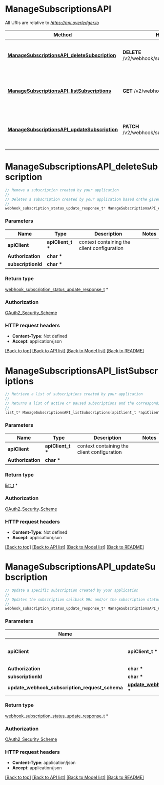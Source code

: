 # ManageSubscriptionsAPI

All URIs are relative to *https://api.overledger.io*

Method | HTTP request | Description
------------- | ------------- | -------------
[**ManageSubscriptionsAPI_deleteSubscription**](ManageSubscriptionsAPI.md#ManageSubscriptionsAPI_deleteSubscription) | **DELETE** /v2/webhook/subscription/{subscriptionId} | Remove a subscription created by your application
[**ManageSubscriptionsAPI_listSubscriptions**](ManageSubscriptionsAPI.md#ManageSubscriptionsAPI_listSubscriptions) | **GET** /v2/webhook/subscriptions | Retrieve a list of subscriptions created by your application
[**ManageSubscriptionsAPI_updateSubscription**](ManageSubscriptionsAPI.md#ManageSubscriptionsAPI_updateSubscription) | **PATCH** /v2/webhook/subscription/{subscriptionId} | Update a specific subscription created by your application


# **ManageSubscriptionsAPI_deleteSubscription**
```c
// Remove a subscription created by your application
//
// Deletes a subscription created by your application based onthe given Subscription ID. Deleting a subscription will stop updates being sent to the requested callback URL
//
webhook_subscription_status_update_response_t* ManageSubscriptionsAPI_deleteSubscription(apiClient_t *apiClient, char * Authorization, char * subscriptionId);
```

### Parameters
Name | Type | Description  | Notes
------------- | ------------- | ------------- | -------------
**apiClient** | **apiClient_t \*** | context containing the client configuration |
**Authorization** | **char \*** |  | 
**subscriptionId** | **char \*** |  | 

### Return type

[webhook_subscription_status_update_response_t](webhook_subscription_status_update_response.md) *


### Authorization

[OAuth2_Security_Scheme](../README.md#OAuth2_Security_Scheme)

### HTTP request headers

 - **Content-Type**: Not defined
 - **Accept**: application/json

[[Back to top]](#) [[Back to API list]](../README.md#documentation-for-api-endpoints) [[Back to Model list]](../README.md#documentation-for-models) [[Back to README]](../README.md)

# **ManageSubscriptionsAPI_listSubscriptions**
```c
// Retrieve a list of subscriptions created by your application
//
// Returns a list of active or paused subscriptions and the corresponding Subscription IDs that were created by your application
//
list_t* ManageSubscriptionsAPI_listSubscriptions(apiClient_t *apiClient, char * Authorization);
```

### Parameters
Name | Type | Description  | Notes
------------- | ------------- | ------------- | -------------
**apiClient** | **apiClient_t \*** | context containing the client configuration |
**Authorization** | **char \*** |  | 

### Return type

[list_t](list_webhook_subscription_response_schema.md) *


### Authorization

[OAuth2_Security_Scheme](../README.md#OAuth2_Security_Scheme)

### HTTP request headers

 - **Content-Type**: Not defined
 - **Accept**: application/json

[[Back to top]](#) [[Back to API list]](../README.md#documentation-for-api-endpoints) [[Back to Model list]](../README.md#documentation-for-models) [[Back to README]](../README.md)

# **ManageSubscriptionsAPI_updateSubscription**
```c
// Update a specific subscription created by your application
//
// Updates the subscription callback URL and/or the subscription status to be either active or track only for the given Subscription ID. Updating the status to be track only will pause updates being sent to the requested callback URL
//
webhook_subscription_status_update_response_t* ManageSubscriptionsAPI_updateSubscription(apiClient_t *apiClient, char * Authorization, char * subscriptionId, update_webhook_subscription_request_schema_t * update_webhook_subscription_request_schema);
```

### Parameters
Name | Type | Description  | Notes
------------- | ------------- | ------------- | -------------
**apiClient** | **apiClient_t \*** | context containing the client configuration |
**Authorization** | **char \*** |  | 
**subscriptionId** | **char \*** |  | 
**update_webhook_subscription_request_schema** | **[update_webhook_subscription_request_schema_t](update_webhook_subscription_request_schema.md) \*** |  | 

### Return type

[webhook_subscription_status_update_response_t](webhook_subscription_status_update_response.md) *


### Authorization

[OAuth2_Security_Scheme](../README.md#OAuth2_Security_Scheme)

### HTTP request headers

 - **Content-Type**: application/json
 - **Accept**: application/json

[[Back to top]](#) [[Back to API list]](../README.md#documentation-for-api-endpoints) [[Back to Model list]](../README.md#documentation-for-models) [[Back to README]](../README.md)

